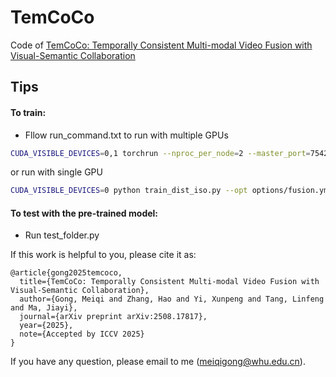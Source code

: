 # TemCoCo
Code of [TemCoCo: Temporally Consistent Multi-modal Video Fusion with Visual-Semantic Collaboration](https://www.sciencedirect.com/science/article/pii/S1077314222000352)

Tips
---------
#### To train:<br>
* Fllow run_command.txt to run with multiple GPUs
```bash
CUDA_VISIBLE_DEVICES=0,1 torchrun --nproc_per_node=2 --master_port=7542 train_dist.py --opt options/fusion.yml --launcher pytorch
```
  or run with single GPU
```bash
CUDA_VISIBLE_DEVICES=0 python train_dist_iso.py --opt options/fusion.yml
```

#### To test with the pre-trained model:<br>
* Run test_folder.py

If this work is helpful to you, please cite it as:
```
@article{gong2025temcoco,
  title={TemCoCo: Temporally Consistent Multi-modal Video Fusion with Visual-Semantic Collaboration},
  author={Gong, Meiqi and Zhang, Hao and Yi, Xunpeng and Tang, Linfeng and Ma, Jiayi},
  journal={arXiv preprint arXiv:2508.17817},
  year={2025},
  note={Accepted by ICCV 2025}
}
```
If you have any question, please email to me (meiqigong@whu.edu.cn).
